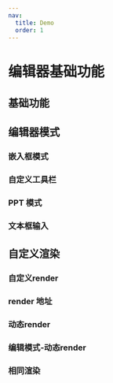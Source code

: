 ```yaml
---
nav:
  title: Demo
  order: 1
---
```


# 编辑器基础功能

## 基础功能

<code src="../demos/preview.tsx" background="var(--main-bg-color)" iframe=540></code>

<code src="../demos/readonly.tsx" background="var(--main-bg-color)" iframe=540></code>

<code src="../demos/comment-highlight-demo.tsx" background="var(--main-bg-color)" iframe=540></code>

<code src="../demos/empty.tsx" background="var(--main-bg-color)" iframe=540 ></code>

<code src="../demos/pure.tsx" background="var(--main-bg-color)" iframe=540></code>

## 编辑器模式

### 嵌入框模式

<code src="../demos/min.tsx" background="var(--main-bg-color)" iframe=540></code>

### 自定义工具栏

<code src="../demos/minPreview.tsx" background="var(--main-bg-color)" iframe=540></code>

### PPT 模式

<code src="../demos/ppt.tsx" background="var(--main-bg-color)" iframe=540 ></code>

### 文本框输入

<code src="../demos/markdownInputField.tsx"  background="var(--main-bg-color)" iframe=540 ></code>

## 自定义渲染

### 自定义render

<code src="../demos/render.tsx" background="var(--main-bg-color)" iframe=540></code>

### render 地址

<code src="../demos/min-render.tsx" background="var(--main-bg-color)" iframe=540></code>

### 动态render

<code src="../demos/rerender.tsx" background="var(--main-bg-color)" iframe=540></code>

### 编辑模式-动态render

<code src="../demos/rerender-edit.tsx" background="var(--main-bg-color)" iframe=540></code>

### 相同渲染

<code src="../demos/same-render.tsx" background="var(--main-bg-color)" iframe=540></code>

